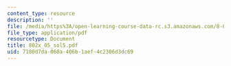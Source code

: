 ```yaml
---
content_type: resource
description: ''
file: /media/https%3A/open-learning-course-data-rc.s3.amazonaws.com/8-02x-physics-ii-electricity-magnetism-with-an-experimental-focus-spring-2005/7180d7da060a406b1aef4c2306d3dc69_802x_05_sol5.pdf
file_type: application/pdf
resourcetype: Document
title: 802x_05_sol5.pdf
uid: 7180d7da-060a-406b-1aef-4c2306d3dc69
---
```

